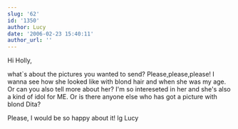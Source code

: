 ```yaml
---
slug: '62'
id: '1350'
author: Lucy
date: '2006-02-23 15:40:11'
author_url: ''
---
```

Hi Holly,

what`s about the pictures you wanted to send? Please,please,please! I wanna see how she looked like with blond hair and when she was my age. Or can you also tell more about her? I'm so intereseted in her and she's also a kind of idol for ME. 
Or is there anyone else who has got a picture with blond Dita?

Please, I would be so happy about it!
lg Lucy
